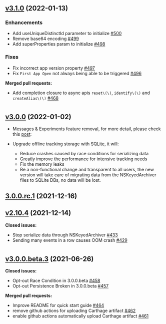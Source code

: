 #

## [v3.1.0](https://github.com/mixpanel/mixpanel-swift/tree/v3.1.0) (2022-01-13)

### Enhancements

- Add useUniqueDistinctId parameter to initialize [\#500](https://github.com/mixpanel/mixpanel-swift/pull/500)
- Remove base64 encoding [\#499](https://github.com/mixpanel/mixpanel-swift/pull/499)
- Add superProperties param to initialize [\#498](https://github.com/mixpanel/mixpanel-swift/pull/498)

### Fixes

- Fix incorrect app version property [\#497](https://github.com/mixpanel/mixpanel-swift/pull/497)
- Fix  `First App Open` not always being able to be triggered [\#496](https://github.com/mixpanel/mixpanel-swift/pull/496)

**Merged pull requests:**

- Add completion closure to async apis `reset\(\)`, `identify\(\)` and `createAlias\(\)`  [\#468](https://github.com/mixpanel/mixpanel-swift/pull/468)

#

## [v3.0.0](https://github.com/mixpanel/mixpanel-swift/tree/v3.0.0) (2022-01-02)
-  Messages & Experiments feature removal, for more detail, please check this [post](https://mixpanel.com/blog/why-were-sunsetting-messaging-and-experiments/#:~:text=A%20year%20from%20now%2C%20on,offering%20discounts%20for%20getting%20started):

- Upgrade offline tracking storage with SQLite, it will:
  - Reduce crashes caused by race conditions for serializing data
  - Greatly improve the performance for intensive tracking needs
  - Fix the memory leaks
  - Be a non-functional change and transparent to all users, the new version will take care of migrating data from the NSKeyedArchiver files to SQLite DBs, no data will be lost.


## [3.0.0.rc.1](https://github.com/mixpanel/mixpanel-swift/tree/3.0.0.rc.1) (2021-12-16)

## [v2.10.4](https://github.com/mixpanel/mixpanel-swift/tree/v2.10.4) (2021-12-14)

**Closed issues:**

- Stop serialize data through NSKeyedArchiver [\#433](https://github.com/mixpanel/mixpanel-swift/issues/433)
- Sending many events in a row causes OOM crash [\#429](https://github.com/mixpanel/mixpanel-swift/issues/429)

#

## [v3.0.0.beta.3](https://github.com/mixpanel/mixpanel-swift/tree/v3.0.0.beta.3) (2021-06-26)

**Closed issues:**

- Opt-out Race Condition in 3.0.0.beta [\#458](https://github.com/mixpanel/mixpanel-swift/issues/458)
- Opt-out Persistence Broken in 3.0.0.beta [\#457](https://github.com/mixpanel/mixpanel-swift/issues/457)

**Merged pull requests:**

- Improve README for quick start guide [\#464](https://github.com/mixpanel/mixpanel-swift/pull/464)
- remove github actions for uploading Carthage artifact [\#462](https://github.com/mixpanel/mixpanel-swift/pull/462)
- enable github actions automatically upload Carthage artifact [\#461](https://github.com/mixpanel/mixpanel-swift/pull/461)







